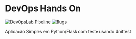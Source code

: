 # DevOps Hands On

[![DevOpsLab Pipeline](https://github.com/recs182/aso6-mc-devopslab/actions/workflows/pipeline.yml/badge.svg?branch=main)](https://github.com/recs182/aso6-mc-devopslab/actions/workflows/pipeline.yml)
[![Bugs](https://sonarcloud.io/api/project_badges/measure?project=recs182_aso6-mc-devopslab&metric=bugs)](https://sonarcloud.io/summary/new_code?id=recs182_aso6-mc-devopslab)

Aplicação Simples em Python/Flask com teste usando Unittest
